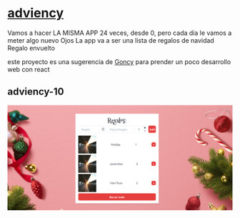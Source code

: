 # [adviency](https://twitter.com/goncy/status/1466050967808401409)

Vamos a hacer LA MISMA APP 24 veces, desde 0, pero cada día le vamos a meter algo nuevo Ojos
La app va a ser una lista de regalos de navidad Regalo envuelto 

este proyecto es una sugerencia de [Goncy](https://github.com/goncy)  para prender un poco desarrollo web con react

## adviency-10
![adviency-01](./doc/img1.png)